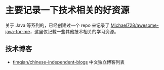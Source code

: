 # 主要记录一下技术相关的好资源

关于 Java 等系列的，已经创建过一个 repo 来记录了 [Michael728/awesome-java-for-me](https://github.com/Michael728/awesome-java-for-me)，这里仅记载一些其他技术相关的学习资源。

## 技术博客

- [timqian/chinese-independent-blogs](https://github.com/timqian/chinese-independent-blogs) 中文独立博客列表